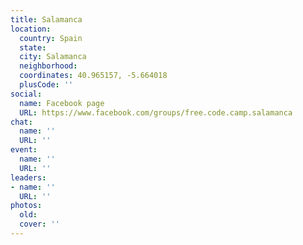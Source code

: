 ```yaml
---
title: Salamanca
location:
  country: Spain
  state: 
  city: Salamanca
  neighborhood: 
  coordinates: 40.965157, -5.664018
  plusCode: ''
social:
  name: Facebook page
  URL: https://www.facebook.com/groups/free.code.camp.salamanca
chat:
  name: ''
  URL: ''
event:
  name: ''
  URL: ''
leaders:
- name: ''
  URL: ''
photos:
  old: 
  cover: ''
---
```

